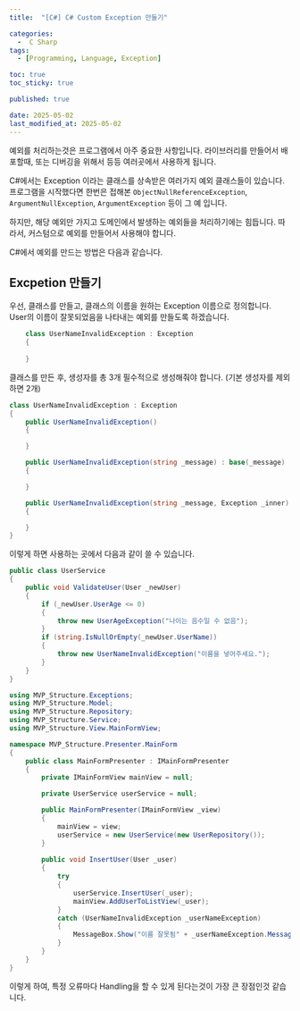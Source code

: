 ```yaml
---
title:  "[C#] C# Custom Exception 만들기" 

categories:
  -  C Sharp
tags:
  - [Programming, Language, Exception]

toc: true
toc_sticky: true

published: true

date: 2025-05-02
last_modified_at: 2025-05-02
---
```


예외를 처리하는것은 프로그램에서 아주 중요한 사항입니다. 라이브러리를 만들어서 배포할때, 또는 디버깅을 위해서 등등 여러곳에서 사용하게 됩니다.

C#에서는 Exception 이라는 클래스를 상속받은 여러가지 예외 클래스들이 있습니다. 프로그램을 시작했다면 한번은 접해본 `ObjectNullReferenceException`, `ArgumentNullException`, `ArgumentException` 등이 그 예 입니다.

하지만, 해당 예외만 가지고 도메인에서 발생하는 예외들을 처리하기에는 힘듭니다. 따라서, 커스텀으로 예외를 만들어서 사용해야 합니다.

C#에서 예외를 만드는 방법은 다음과 같습니다.

## Excpetion 만들기

우선, 클래스를 만들고, 클래스의 이름을 원하는 Exception 이름으로 정의합니다. User의 이름이 잘못되었음을 나타내는 예외를 만들도록 하겠습니다.


```cs
    class UserNameInvalidException : Exception
    {
    
    }
```

클래스를 만든 후, 생성자를 총 3개 필수적으로 생성해줘야 합니다. (기본 생성자를 제외하면 2개)

```cs
class UserNameInvalidException : Exception
{
	public UserNameInvalidException()
	{

	}

	public UserNameInvalidException(string _message) : base(_message)
	{

	}

	public UserNameInvalidException(string _message, Exception _inner) : base(_message, _inner)
	{

	}
}
```

이렇게 하면 사용하는 곳에서 다음과 같이 쓸 수 있습니다.

```cs
public class UserService
{
	public void ValidateUser(User _newUser)
	{
		if (_newUser.UserAge <= 0)
		{
			throw new UserAgeException("나이는 음수일 수 없음");
		}
		if (string.IsNullOrEmpty(_newUser.UserName))
		{
			throw new UserNameInvalidException("이름을 넣어주세요.");
		}
	}
}
```

```cs
using MVP_Structure.Exceptions;
using MVP_Structure.Model;
using MVP_Structure.Repository;
using MVP_Structure.Service;
using MVP_Structure.View.MainFormView;

namespace MVP_Structure.Presenter.MainForm
{
    public class MainFormPresenter : IMainFormPresenter
    {
        private IMainFormView mainView = null;

        private UserService userService = null;

        public MainFormPresenter(IMainFormView _view)
        {
            mainView = view;
            userService = new UserService(new UserRepository());
        }
        
        public void InsertUser(User _user)
        {
            try
            {
                userService.InsertUser(_user);
                mainView.AddUserToListView(_user);
            }
            catch (UserNameInvalidException _userNameException)
            {
                MessageBox.Show("이름 잘못됨" + _userNameException.Message);
            }
        }
    }
}
```

이렇게 하여, 특정 오류마다 Handling을 할 수 있게 된다는것이 가장 큰 장점인것 같습니다.

